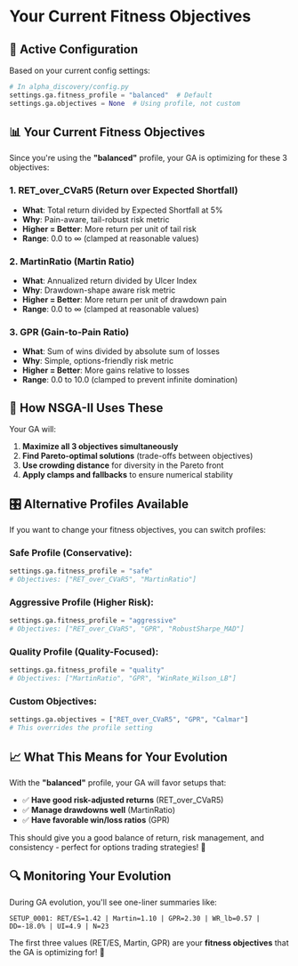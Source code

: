 # Your Current Fitness Objectives

## 🎯 **Active Configuration**

Based on your current config settings:

```python
# In alpha_discovery/config.py
settings.ga.fitness_profile = "balanced"  # Default
settings.ga.objectives = None  # Using profile, not custom
```

## 📊 **Your Current Fitness Objectives**

Since you're using the **"balanced"** profile, your GA is optimizing for these 3 objectives:

### **1. RET_over_CVaR5** (Return over Expected Shortfall)
- **What**: Total return divided by Expected Shortfall at 5%
- **Why**: Pain-aware, tail-robust risk metric
- **Higher = Better**: More return per unit of tail risk
- **Range**: 0.0 to ∞ (clamped at reasonable values)

### **2. MartinRatio** (Martin Ratio)
- **What**: Annualized return divided by Ulcer Index
- **Why**: Drawdown-shape aware risk metric
- **Higher = Better**: More return per unit of drawdown pain
- **Range**: 0.0 to ∞ (clamped at reasonable values)

### **3. GPR** (Gain-to-Pain Ratio)
- **What**: Sum of wins divided by absolute sum of losses
- **Why**: Simple, options-friendly risk metric
- **Higher = Better**: More gains relative to losses
- **Range**: 0.0 to 10.0 (clamped to prevent infinite domination)

## 🔄 **How NSGA-II Uses These**

Your GA will:
1. **Maximize all 3 objectives simultaneously**
2. **Find Pareto-optimal solutions** (trade-offs between objectives)
3. **Use crowding distance** for diversity in the Pareto front
4. **Apply clamps and fallbacks** to ensure numerical stability

## 🎛️ **Alternative Profiles Available**

If you want to change your fitness objectives, you can switch profiles:

### **Safe Profile** (Conservative):
```python
settings.ga.fitness_profile = "safe"
# Objectives: ["RET_over_CVaR5", "MartinRatio"]
```

### **Aggressive Profile** (Higher Risk):
```python
settings.ga.fitness_profile = "aggressive"
# Objectives: ["RET_over_CVaR5", "GPR", "RobustSharpe_MAD"]
```

### **Quality Profile** (Quality-Focused):
```python
settings.ga.fitness_profile = "quality"
# Objectives: ["MartinRatio", "GPR", "WinRate_Wilson_LB"]
```

### **Custom Objectives**:
```python
settings.ga.objectives = ["RET_over_CVaR5", "GPR", "Calmar"]
# This overrides the profile setting
```

## 📈 **What This Means for Your Evolution**

With the **"balanced"** profile, your GA will favor setups that:
- ✅ **Have good risk-adjusted returns** (RET_over_CVaR5)
- ✅ **Manage drawdowns well** (MartinRatio)
- ✅ **Have favorable win/loss ratios** (GPR)

This should give you a good balance of return, risk management, and consistency - perfect for options trading strategies! 🎯

## 🔍 **Monitoring Your Evolution**

During GA evolution, you'll see one-liner summaries like:
```
SETUP_0001: RET/ES=1.42 | Martin=1.10 | GPR=2.30 | WR_lb=0.57 | DD=-18.0% | UI=4.9 | N=23
```

The first three values (RET/ES, Martin, GPR) are your **fitness objectives** that the GA is optimizing for! 🚀
